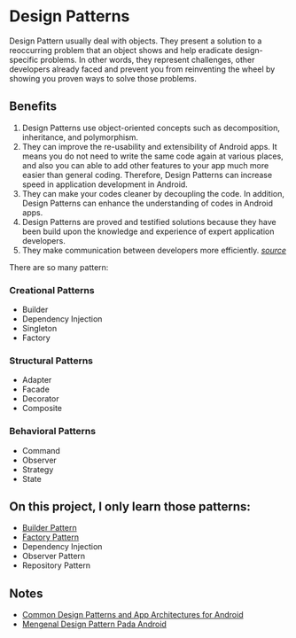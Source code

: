 # Design Patterns
Design Pattern usually deal with objects. They present a solution to a reoccurring problem that an
object shows and help eradicate design-specific problems. In other words, they represent challenges,
other developers already faced and prevent you from reinventing the wheel by showing you proven
ways to solve those problems.

## Benefits
1. Design Patterns use object-oriented concepts such as decomposition, inheritance, and polymorphism.
2. They can improve the re-usability and extensibility of Android apps. It means you do not need to
    write the same code again at various places, and also you can able to add other features to your
    app much more easier than general coding. Therefore, Design Patterns can increase speed in application
    development in Android.
3. They can make your codes cleaner by decoupling the code. In addition, Design Patterns can enhance 
    the understanding of codes in Android apps.
4. Design Patterns are proved and testified solutions because they have been build upon the knowledge
    and experience of expert application developers.
5. They make communication between developers more efficiently. _[source](https://medium.com/kayvan-kaseb/builder-design-pattern-in-android-a38dccb75485)_

There are so many pattern:
### Creational Patterns
* Builder
* Dependency Injection
* Singleton
* Factory

### Structural Patterns
* Adapter
* Facade
* Decorator
* Composite

### Behavioral Patterns
* Command
* Observer
* Strategy
* State

## On this project, I only learn those patterns:
* [Builder Pattern](Builder_Pattern)
* [Factory Pattern](Factory_Pattern)
* Dependency Injection
* Observer Pattern
* Repository Pattern

## Notes
* [Common Design Patterns and App Architectures for Android](https://www.raywenderlich.com/18409174-common-design-patterns-and-app-architectures-for-android#toc-anchor-012)
* [Mengenal Design Pattern Pada Android](https://blog.sekolahmobile.com/mengenal-design-pattern-pada-android/)